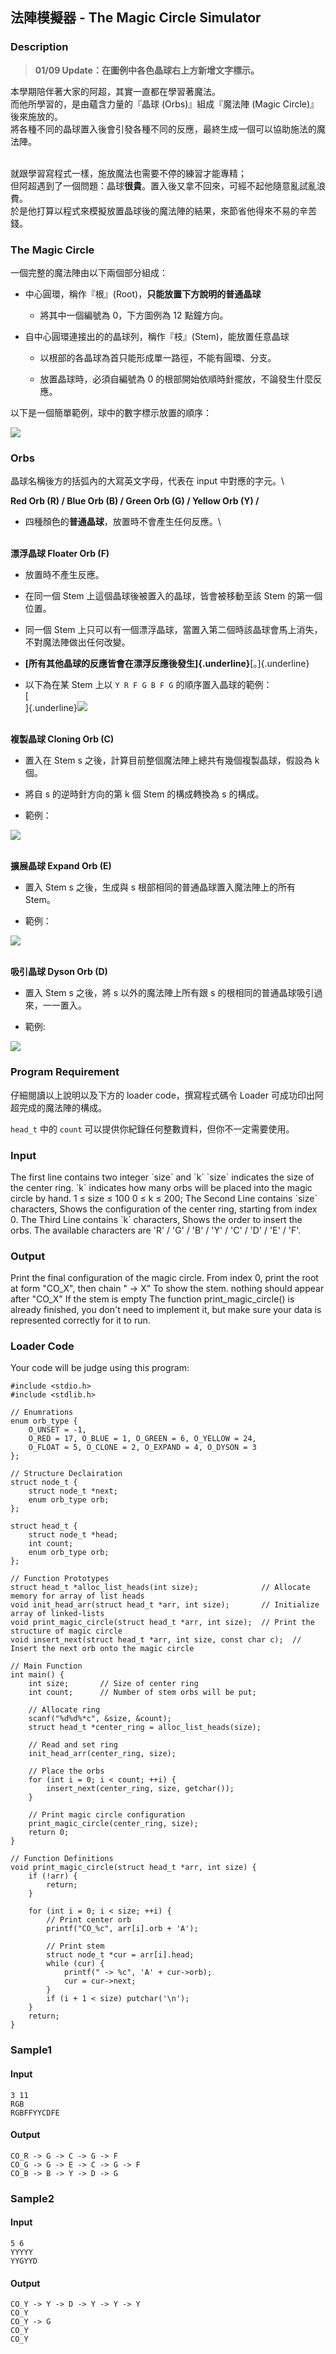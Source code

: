 法陣模擬器 - The Magic Circle Simulator
---------------------------------------

### Description

<div>

> **01/09 Update：在圖例中各色晶球右上方新增文字標示。**

本學期陪伴著大家的阿超，其實一直都在學習著魔法。\
而他所學習的，是由蘊含力量的『晶球 (Orbs)』組成『魔法陣 (Magic
Circle)』後來施放的。\
將各種不同的晶球置入後會引發各種不同的反應，最終生成一個可以協助施法的魔法陣。

\
就跟學習寫程式一樣，施放魔法也需要不停的練習才能專精；\
但阿超遇到了一個問題：晶球**很貴**。置入後又拿不回來，可經不起他隨意亂試亂浪費。\
於是他打算以程式來模擬放置晶球後的魔法陣的結果，來節省他得來不易的辛苦錢。

###  The Magic Circle

一個完整的魔法陣由以下兩個部分組成：

-   中心圓環，稱作『根』(Root)，**只能放置下方說明的普通晶球**

    -   將其中一個編號為 0，下方圖例為 12 點鐘方向。

-   自中心圓環連接出的的晶球列，稱作『枝』(Stem)，能放置任意晶球

    -   以根部的各晶球為首只能形成單一路徑，不能有圓環、分支。

    -   放置晶球時，必須自編號為 0
        的根部開始依順時針擺放，不論發生什麼反應。

以下是一個簡單範例，球中的數字標示放置的順序：

![](/Lec17/%E6%B3%95%E9%99%A3%E6%A8%A1%E6%93%AC%E5%99%A8%20-%20The%20Magic%20Circle%20Simulator/images/6d03f52f4b5c5f09f78965424672d48ad13a914c.png)

### Orbs

晶球名稱後方的括弧內的大寫英文字母，代表在 input 中對應的字元。\

**Red Orb (R) / Blue Orb (B) / Green Orb (G) / Yellow Orb (Y) /**

-   四種顏色的**普通晶球**，放置時不會產生任何反應。\

**\
漂浮晶球 Floater Orb (F)**

-   放置時不產生反應。

-   在同一個 Stem 上這個晶球後被置入的晶球，皆會被移動至該 Stem
    的第一個位置。

-   同一個 Stem
    上只可以有一個漂浮晶球，當置入第二個時該晶球會馬上消失，不對魔法陣做出任何改變。

-   **[所有其他晶球的反應皆會在漂浮反應後發生]{.underline}**[。]{.underline}

-   以下為在某 Stem 上以 `Y R F G B F G` 的順序置入晶球的範例：\
    [\
    ]{.underline}![](/Lec17/%E6%B3%95%E9%99%A3%E6%A8%A1%E6%93%AC%E5%99%A8%20-%20The%20Magic%20Circle%20Simulator/images/20dcfe2be0e95816633cfd84b5324f765c9866cb.png)

**\
複製晶球 Cloning Orb (C)**

-   置入在 Stem s 之後，計算目前整個魔法陣上總共有幾個複製晶球，假設為 k
    個。

-   將自 s 的逆時針方向的第 k 個 Stem 的構成轉換為 s 的構成。

-   範例：

![](/Lec17/%E6%B3%95%E9%99%A3%E6%A8%A1%E6%93%AC%E5%99%A8%20-%20The%20Magic%20Circle%20Simulator/images/ec95bd2633f20d77028a50fc245ede075b4861f4.png)

**\
擴展晶球 Expand Orb (E)**

-   置入 Stem s 之後，生成與 s 根部相同的普通晶球置入魔法陣上的所有
    Stem。

-   範例：

![](/Lec17/%E6%B3%95%E9%99%A3%E6%A8%A1%E6%93%AC%E5%99%A8%20-%20The%20Magic%20Circle%20Simulator/images/d44e02f6ce011e0ebff5292c157bb9850112d894.png)

**\
吸引晶球 Dyson Orb (D)**

-   置入 Stem s 之後，將 s 以外的魔法陣上所有跟 s
    的根相同的普通晶球吸引過來，一一置入。

-   範例:

![](/Lec17/%E6%B3%95%E9%99%A3%E6%A8%A1%E6%93%AC%E5%99%A8%20-%20The%20Magic%20Circle%20Simulator/images/d517aa76699c4848372dca990e5f46d3cc810060.png)

### Program Requirement

仔細閱讀以上說明以及下方的 loader code，撰寫程式碼令 Loader
可成功印出阿超完成的魔法陣的構成。

`head_t` 中的 `count` 可以提供你紀錄任何整數資料，但你不一定需要使用。

</div>

### Input

The first line contains two integer \`size\` and \`k\` \`size\`
indicates the size of the center ring. \`k\` indicates how many orbs
will be placed into the magic circle by hand. 1 ≤ size ≤ 100 0 ≤ k ≤
200; The Second Line contains \`size\` characters, Shows the
configuration of the center ring, starting from index 0. The Third Line
contains \`k\` characters, Shows the order to insert the orbs. The
available characters are \'R\' / \'G\' / \'B\' / \'Y\' / \'C\' / \'D\' /
\'E\' / \'F\'.

### Output

Print the final configuration of the magic circle. From index 0, print
the root at form \"CO\_X\", then chain \" -\> X\" To show the stem.
nothing should appear after \"CO\_X\" If the stem is empty The function
print\_magic\_circle() is already finished, you don\'t need to implement
it, but make sure your data is represented correctly for it to run.

### Loader Code

<div>

Your code will be judge using this program:

</div>

    #include <‍stdio.h>
    #include <‍stdlib.h>

    // Enumrations
    enum orb_type {
        O_UNSET = -1,
        O_RED = 17, O_BLUE = 1, O_GREEN = 6, O_YELLOW = 24,
        O_FLOAT = 5, O_CLONE = 2, O_EXPAND = 4, O_DYSON = 3
    };

    // Structure Declairation
    struct node_t {
        struct node_t *next;
        enum orb_type orb;
    };

    struct head_t {
        struct node_t *head;
        int count;
        enum orb_type orb;
    };

    // Function Prototypes
    struct head_t *alloc_list_heads(int size);              // Allocate memory for array of list heads
    void init_head_arr(struct head_t *arr, int size);       // Initialize array of linked-lists
    void print_magic_circle(struct head_t *arr, int size);  // Print the structure of magic circle
    void insert_next(struct head_t *arr, int size, const char c);  // Insert the next orb onto the magic circle

    // Main Function
    int main() {
        int size;       // Size of center ring
        int count;      // Number of stem orbs will be put;

        // Allocate ring
        scanf("%d%d%*c", &size, &count);
        struct head_t *center_ring = alloc_list_heads(size);

        // Read and set ring
        init_head_arr(center_ring, size);

        // Place the orbs
        for (int i = 0; i <‍ count; ++i) {
            insert_next(center_ring, size, getchar());
        }

        // Print magic circle configuration
        print_magic_circle(center_ring, size);
        return 0;
    }

    // Function Definitions
    void print_magic_circle(struct head_t *arr, int size) {
        if (!arr) {
            return;
        }

        for (int i = 0; i <‍ size; ++i) {
            // Print center orb
            printf("CO_%c", arr[i].orb + 'A');

            // Print stem
            struct node_t *cur = arr[i].head;
            while (cur) {
                printf(" -> %c", 'A' + cur->orb);
                cur = cur->next;
            }
            if (i + 1 <‍ size) putchar('\n');
        }
        return;
    }

<div>

### Sample1

#### Input

    3 11
    RGB
    RGBFFYYCDFE

#### Output

    CO_R -> G -> C -> G -> F
    CO_G -> G -> E -> C -> G -> F
    CO_B -> B -> Y -> D -> G

</div>

<div>

### Sample2

#### Input

    5 6
    YYYYY
    YYGYYD

#### Output

    CO_Y -> Y -> D -> Y -> Y -> Y
    CO_Y
    CO_Y -> G
    CO_Y
    CO_Y

</div>
